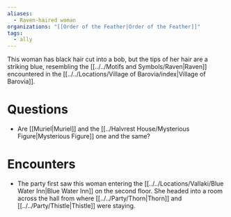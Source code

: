 ```yaml
---
aliases:
  - Raven-haired woman
organizations: "[[Order of the Feather|Order of the Feather]]"
tags:
  - ally
---
```



This woman has black hair cut into a bob, but the tips of her hair are a striking blue, resembling the [[../../Motifs and Symbols/Raven|Raven]] encountered in the [[../../Locations/Village of Barovia/index|Village of Barovia]].

# Questions
- Are [[Muriel|Muriel]] and the [[../Halvrest House/Mysterious Figure|Mysterious Figure]] one and the same?

# Encounters
- The party first saw this woman entering the [[../../Locations/Vallaki/Blue Water Inn|Blue Water Inn]] on the second floor. She headed into a room across the hall from where [[../../Party/Thorn|Thorn]] and [[../../Party/Thistle|Thistle]] were staying.